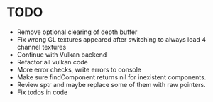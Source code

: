 # TODO

* Remove optional clearing of depth buffer
* Fix wrong GL textures appeared after switching to always load 4 channel textures
* Continue with Vulkan backend
* Refactor all vulkan code
* More error checks, write errors to console
* Make sure findComponent returns nil for inexistent components.
* Review sptr and maybe replace some of them with raw pointers.
* Fix todos in code